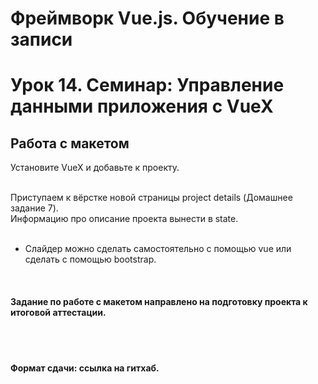 # Фреймворк Vue.js. Обучение в записи

# Урок 14. Семинар: Управление данными приложения с VueX
## Работа с макетом

Установите VueX и добавьте к проекту.<br><br>

Приступаем к вёрстке новой страницы project details (Домашнее задание 7).<br>
Информацию про описание проекта вынести в state.<br><br>

* Слайдер можно сделать самостоятельно с помощью vue или сделать с помощью bootstrap.<br>

<br>

#### Задание по работе с макетом направлено на подготовку проекта к итоговой аттестации.

<br>
<br>

#### Формат сдачи: ссылка на гитхаб.
